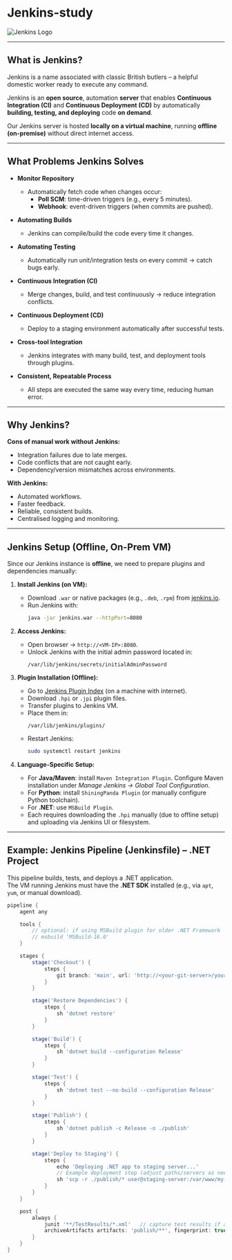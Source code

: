 # Jenkins-study



![Jenkins Logo](https://www.jenkins.io/images/logos/sydney/sydney.png)

---

## What is Jenkins?

Jenkins is a name associated with classic British butlers – a helpful domestic worker ready to execute any command.  

Jenkins is an **open source**, automation **server** that enables **Continuous Integration (CI)** and **Continuous Deployment (CD)** by automatically **building, testing, and deploying** code **on demand**.  

Our Jenkins server is hosted **locally on a virtual machine**, running **offline (on-premise)** without direct internet access.

---

## What Problems Jenkins Solves

- **Monitor Repository**  
  - Automatically fetch code when changes occur:
    - **Poll SCM**: time-driven triggers (e.g., every 5 minutes).  
    - **Webhook**: event-driven triggers (when commits are pushed).  

- **Automating Builds**  
  - Jenkins can compile/build the code every time it changes.

- **Automating Testing**  
  - Automatically run unit/integration tests on every commit → catch bugs early.

- **Continuous Integration (CI)**  
  - Merge changes, build, and test continuously → reduce integration conflicts.

- **Continuous Deployment (CD)**  
  - Deploy to a staging environment automatically after successful tests.

- **Cross-tool Integration**  
  - Jenkins integrates with many build, test, and deployment tools through plugins.

- **Consistent, Repeatable Process**  
  - All steps are executed the same way every time, reducing human error.

---

## Why Jenkins?

**Cons of manual work without Jenkins:**
- Integration failures due to late merges.  
- Code conflicts that are not caught early.  
- Dependency/version mismatches across environments.  

**With Jenkins:**
- Automated workflows.  
- Faster feedback.  
- Reliable, consistent builds.  
- Centralised logging and monitoring.  

---

## Jenkins Setup (Offline, On-Prem VM)

Since our Jenkins instance is **offline**, we need to prepare plugins and dependencies manually:

1. **Install Jenkins (on VM):**
   - Download `.war` or native packages (e.g., `.deb`, `.rpm`) from [jenkins.io](https://www.jenkins.io).
   - Run Jenkins with:
     ```bash
     java -jar jenkins.war --httpPort=8080
     ```

2. **Access Jenkins:**
   - Open browser → `http://<VM-IP>:8080`.
   - Unlock Jenkins with the initial admin password located in:
     ```
     /var/lib/jenkins/secrets/initialAdminPassword
     ```

3. **Plugin Installation (Offline):**
   - Go to [Jenkins Plugin Index](https://plugins.jenkins.io/) (on a machine with internet).
   - Download `.hpi` or `.jpi` plugin files.  
   - Transfer plugins to Jenkins VM.  
   - Place them in:
     ```
     /var/lib/jenkins/plugins/
     ```
   - Restart Jenkins:
     ```bash
     sudo systemctl restart jenkins
     ```

4. **Language-Specific Setup:**
   - For **Java/Maven**: install `Maven Integration Plugin`. Configure Maven installation under *Manage Jenkins → Global Tool Configuration*.  
   - For **Python**: install `ShiningPanda Plugin` (or manually configure Python toolchain).  
   - For **.NET**: use `MSBuild Plugin`.  
   - Each requires downloading the `.hpi` manually (due to offline setup) and uploading via Jenkins UI or filesystem.

---

## Example: Jenkins Pipeline (Jenkinsfile) – .NET Project

This pipeline builds, tests, and deploys a .NET application.  
The VM running Jenkins must have the **.NET SDK** installed (e.g., via `apt`, `yum`, or manual download).  

```groovy
pipeline {
    agent any

    tools {
        // optional: if using MSBuild plugin for older .NET Framework
        // msbuild 'MSBuild-16.0'
    }

    stages {
        stage('Checkout') {
            steps {
                git branch: 'main', url: 'http://<your-git-server>/your-dotnet-repo.git'
            }
        }

        stage('Restore Dependencies') {
            steps {
                sh 'dotnet restore'
            }
        }

        stage('Build') {
            steps {
                sh 'dotnet build --configuration Release'
            }
        }

        stage('Test') {
            steps {
                sh 'dotnet test --no-build --configuration Release'
            }
        }

        stage('Publish') {
            steps {
                sh 'dotnet publish -c Release -o ./publish'
            }
        }

        stage('Deploy to Staging') {
            steps {
                echo 'Deploying .NET app to staging server...'
                // Example deployment step (adjust paths/servers as needed)
                sh 'scp -r ./publish/* user@staging-server:/var/www/my-dotnet-app/'
            }
        }
    }

    post {
        always {
            junit '**/TestResults/*.xml'   // capture test results if available
            archiveArtifacts artifacts: 'publish/**', fingerprint: true
        }
    }
}

